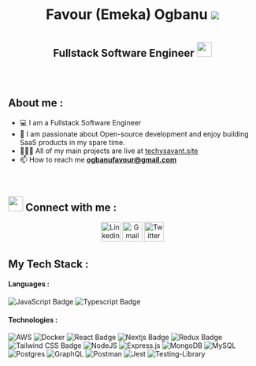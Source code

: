 <div align="center">
	<h1>Favour (Emeka) Ogbanu <img src="https://img.shields.io/badge/Techy-Savant-blue"> <h1/>
	<h2> Fullstack Software Engineer <img src="https://media.giphy.com/media/WUlplcMpOCEmTGBtBW/giphy.gif" width="30"> <h2/> 
	  
</div>

<br/>
 


<h2 align="start">
	About me :
</h2>
  
- 💻 I am a Fullstack Software Engineer
- 🧰 I am passionate about Open-source development and enjoy building SaaS products in my spare time.
- 👨🏽‍💻 All of my main projects are live at [techysavant.site](https://techysavant.site)
- 📫 How to reach me **ogbanufavour@gmail.com**


<br>

<h2 align="start">
	 <img src="https://media.giphy.com/media/iY8CRBdQXODJSCERIr/giphy.gif" width="30px"> Connect with me :
</h2>

<div align="center" >
	<a href="https://www.linkedin.com/in/chukwuemeka-ogbanu-65791b244/"><img src="https://www.vectorlogo.zone/logos/linkedin/linkedin-tile.svg" alt="Linkedin" width="40px" height="40px" /></a>
	<a href="mailto:ogbanufavour@gmail.com"><img img src="https://www.vectorlogo.zone/logos/gmail/gmail-icon.svg" alt="Gmail" width="40px" height="40px" /></a>
	<a href="https://twitter.com/Chukwuemeka_OGB"><img src="https://www.vectorlogo.zone/logos/twitter/twitter-tile.svg" alt="Twitter" width="40px" height="40px" /></a>
	
</div>

<h2 align="start">
	My Tech Stack  :
</h2>

<h4 align="start">
	Languages  :
</h4>

![JavaScript Badge](https://img.shields.io/badge/JavaScript-F7DF1E?logo=javascript&logoColor=000&style=for-the-badge)
![Typescript Badge](https://shields.io/badge/TypeScript-3178C6?logo=TypeScript&logoColor=FFF&style=for-the-badge)
<br>

<h4 align="start">
	Technologies  :
</h4>

![AWS](https://img.shields.io/badge/AWS-%23FF9900.svg?style=for-the-badge&logo=amazon-aws&logoColor=white)
![Docker](https://img.shields.io/badge/docker-%230db7ed.svg?style=for-the-badge&logo=docker&logoColor=white)
![React Badge](https://img.shields.io/badge/React-61DAFB?logo=react&logoColor=000&style=for-the-badge)
![Nextjs Badge](https://img.shields.io/badge/next.js-000000?style=for-the-badge&logo=nextdotjs&logoColor=white)
![Redux Badge](https://img.shields.io/badge/Redux-764ABC?logo=redux&logoColor=fff&style=for-the-badge)
![Tailwind CSS Badge](https://img.shields.io/badge/Tailwind%20CSS-06B6D4?logo=tailwindcss&logoColor=fff&style=for-the-badge)
![NodeJS](https://img.shields.io/badge/node.js-6DA55F?style=for-the-badge&logo=node.js&logoColor=white)
![Express.js](https://img.shields.io/badge/express.js-%23404d59.svg?style=for-the-badge&logo=express&logoColor=%2361DAFB)
![MongoDB](https://img.shields.io/badge/MongoDB-%234ea94b.svg?style=for-the-badge&logo=mongodb&logoColor=white)
![MySQL](https://img.shields.io/badge/mysql-4479A1.svg?style=for-the-badge&logo=mysql&logoColor=white)
![Postgres](https://img.shields.io/badge/postgres-%23316192.svg?style=for-the-badge&logo=postgresql&logoColor=white)
![GraphQL](https://img.shields.io/badge/-GraphQL-E10098?style=for-the-badge&logo=graphql&logoColor=white)
![Postman](https://img.shields.io/badge/Postman-FF6C37?style=for-the-badge&logo=postman&logoColor=white)
![Jest](https://img.shields.io/badge/-jest-%23C21325?style=for-the-badge&logo=jest&logoColor=white)
![Testing-Library](https://img.shields.io/badge/-TestingLibrary-%23E33332?style=for-the-badge&logo=testing-library&logoColor=white)









